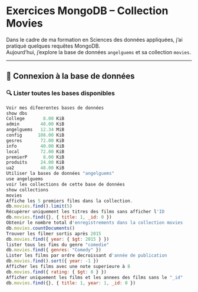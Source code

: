 # Exercices MongoDB – Collection Movies

Dans le cadre de ma formation en Sciences des données appliquées, j’ai pratiqué quelques requêtes MongoDB.  
Aujourd’hui, j’explore la base de données `angelguems` et sa collection `movies`.

---

## 🔗 Connexion à la base de données

### 🔍 Lister toutes les bases disponibles
```javascript
Voir mes difeerentes bases de données 
show dbs
College       8.00 KiB
admin        40.00 KiB
angelguems   12.34 MiB
config      108.00 KiB
gesres       72.00 KiB
info         40.00 KiB
local        72.00 KiB
premierP      8.00 KiB
produits     24.00 KiB
ua2          48.00 KiB
Utiliser la bases de données "angelguems"
use angelguems
voir les collections de cette base de données 
show collections
movies
Affiche les 5 premiers films dans la collection.
db.movies.find().limit(5)
Récupèrer uniquement les titres des films sans afficher l'ID
db.movies.find({}, { title: 1, _id: 0 })
Obtenir le nombre total d'enregistrements dans la collection movies
db.movies.countDocuments()
Trouver les filmer sortis après 2015
db.movies.find({ year: { $gt: 2015 } })
lister tous les fims du genre "comedie"
db.movies.find({ genres: "Comedy" })
Lister les films par ordre decroissant d'année de publication
db.movies.find().sort({ year: -1 })
Afficher les films avec une note superieure à 8
db.movies.find({ rating: { $gt: 8 } })
Afficher uniquement les films et les annees des films sans le "_id"
db.movies.find({}, { title: 1, year: 1, _id: 0 })









